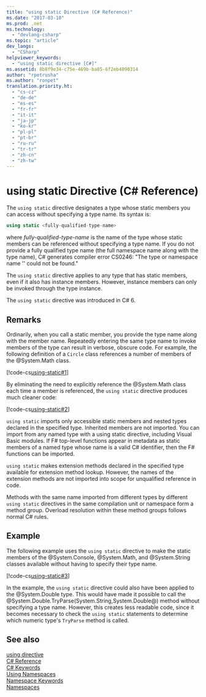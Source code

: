 ```yaml
---
title: "using static Directive (C# Reference)"
ms.date: "2017-03-10"
ms.prod: .net
ms.technology: 
  - "devlang-csharp"
ms.topic: "article"
dev_langs: 
  - "CSharp"
helpviewer_keywords: 
  - "using static directive [C#]"
ms.assetid: 8b8f9e34-c75e-469b-ba85-6f2eb4090314
author: "rpetrusha"
ms.author: "ronpet"
translation.priority.ht: 
  - "cs-cz"
  - "de-de"
  - "es-es"
  - "fr-fr"
  - "it-it"
  - "ja-jp"
  - "ko-kr"
  - "pl-pl"
  - "pt-br"
  - "ru-ru"
  - "tr-tr"
  - "zh-cn"
  - "zh-tw"
---
```

# using static Directive (C# Reference)

The `using static` directive designates a type whose static members you can access without specifying a type name. Its syntax is:

```csharp
using static <fully-qualified-type-name>
```

where *fully-qualified-type-name* is the name of the type whose static members can be referenced without specifying a type name. If you do not provide a fully qualified type name (the full namespace name along with the type name), C# generates compiler error CS0246: "The type or namespace name '<type-name>' could not be found."

The `using static` directive applies to any type that has static members, even if it also has instance members. However, instance members can only be invoked through the type instance.

The `using static` directive was introduced in C# 6.

## Remarks
 
Ordinarily, when you call a static member, you provide the type name along with the member name. Repeatedly entering the same type name to invoke members of the type can result in verbose, obscure code. For example, the following definition of a `Circle` class references a number of members of the @System.Math class.
  
[!code-cs[using-static#1](../../../../samples/snippets/csharp/language-reference/keywords/using/using-static1.cs#1)]

By eliminating the need to explicitly reference the @System.Math class each time a member is referenced, the `using static` directive produces much cleaner code:

[!code-cs[using-static#2](../../../../samples/snippets/csharp/language-reference/keywords/using/using-static2.cs#1)]

`using static` imports only accessible static members and nested types declared in the specified type.  Inherited members are not imported.  You can import from any named type with a using static directive, including Visual Basic modules.  If F# top-level functions appear in metadata as static members of a named type whose name is a valid C# identifier, then the F# functions can be imported.  
  
 `using static` makes extension methods declared in the specified type available for extension method lookup.  However, the names of the extension methods are not imported into scope for unqualified reference in code.  
  
 Methods with the same name imported from different types by different `using static` directives in the same compilation unit or namespace form a method group.  Overload resolution within these method groups follows normal C# rules.  
  
## Example

The following example uses the `using static` directive to make the static members of the @System.Console, @System.Math, and @System.String classes available without having to specify their type name.

[!code-cs[using-static#3](../../../../samples/snippets/csharp/language-reference/keywords/using/using-static3.cs)]

In the example, the `using static` directive could also have been applied to the @System.Double type. This would have made it possible to call the @System.Double.TryParse(System.String,System.Double@) method without specifying a type name. However, this creates less readable code, since it becomes necessary to check the `using static` statements to determine which numeric type's `TryParse` method is called.

## See also

[using directive](using-directive.md)   
[C# Reference](../../../csharp/language-reference/index.md)   
[C# Keywords](../../../csharp/language-reference/keywords/index.md)   
[Using Namespaces](../../../csharp/programming-guide/namespaces/using-namespaces.md)   
[Namespace Keywords](../../../csharp/language-reference/keywords/namespace-keywords.md)   
[Namespaces](../../../csharp/programming-guide/namespaces/index.md)   
